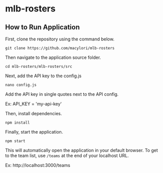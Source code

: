 # mlb-rosters

## How to Run Application

First, clone the repository using the command below.

```
git clone https://github.com/macylori/mlb-rosters
```

Then navigate to the application source folder.

```
cd mlb-rosters/mlb-rosters/src
```
Next, add the API key to the config.js

```
nano config.js
```
Add the API key in single quotes next to the API config.

Ex: API_KEY = 'my-api-key'

Then, install dependencies.

```
npm install
```

Finally, start the application.

```
npm start
```

This will automatically open the application in your default browser. To get to the team list, use ```/teams``` at the end of your localhost URL.

Ex: http://localhost:3000/teams
